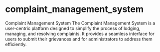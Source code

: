 # complaint_management_system
 Complaint Management System  The Complaint Management System is a user-centric platform designed to simplify the process of lodging, managing, and resolving complaints. It provides a seamless interface for users to submit their grievances and for administrators to address them efficiently. 
